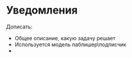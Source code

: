 # Уведомления

Дописать:
* Общее описание, какую задачу решает
* Используется модель паблишер\подписчик
* 
